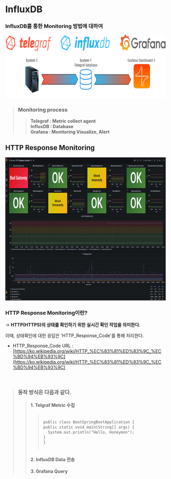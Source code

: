InfluxDB
=============================
### InfluxDB를 통한 Monitoring 방법에 대하여 <br>


<img src="/Collect_Flow.png" width="600px" height="200px" title="px(픽셀) 크기 설정" alt="RubberDuck"></img><br/>
> ### Monitoring process 
> > **Telegraf : Metric collect agent <br>
> > InfluxDB : Database <br>
> > Grafana : Monitoring Visualize, Alert <br>**


HTTP Response Monitoring
---------------------------------
<img src="/Main_DashBoard.png" width="900px" height="450px" title="px(픽셀) 크기 설정" alt="RubberDuck"></img><br/>

### HTTP Response Monitoring이란? 
-> **HTTP(HTTPS)의 상태를 확인하기 위한 실시간 확인 작업을 의미한다.**

이때, 상태확인에 대한 응답은 'HTTP_Response_Code'를 통해 처리한다.

* HTTP_Response_Code URL : [https://ko.wikipedia.org/wiki/HTTP_%EC%83%81%ED%83%9C_%EC%BD%94%EB%93%9C](https://ko.wikipedia.org/wiki/HTTP_%EC%83%81%ED%83%9C_%EC%BD%94%EB%93%9C)    
<br><br>
> ### 동작 방식은 다음과 같다.
>> #### 1. Telgraf Metric 수집
  >>> <pre>
  >>> <code>
  >>> public class BootSpringBootApplication {
  >>> public static void main(String[] args) {
  >>>   System.out.println("Hello, Honeymon");
  >>> }
  >>>}
  >>></code>
  >>></pre>
>>#### 2. InfluxDB Data 전송
>>#### 3. Grafana Query








